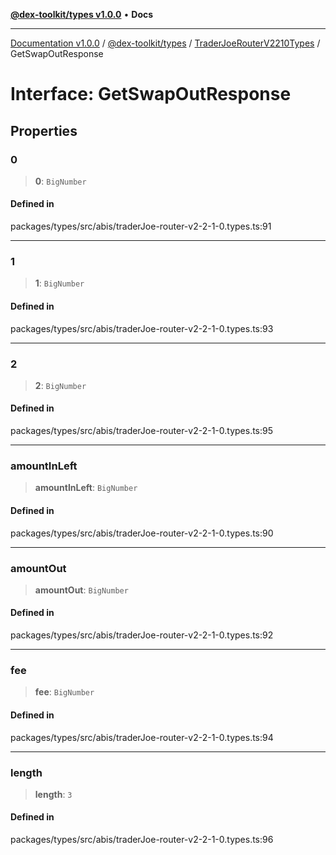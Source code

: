 [**@dex-toolkit/types v1.0.0**](../../../README.md) • **Docs**

***

[Documentation v1.0.0](../../../../../packages.md) / [@dex-toolkit/types](../../../README.md) / [TraderJoeRouterV2210Types](../README.md) / GetSwapOutResponse

# Interface: GetSwapOutResponse

## Properties

### 0

> **0**: `BigNumber`

#### Defined in

packages/types/src/abis/traderJoe-router-v2-2-1-0.types.ts:91

***

### 1

> **1**: `BigNumber`

#### Defined in

packages/types/src/abis/traderJoe-router-v2-2-1-0.types.ts:93

***

### 2

> **2**: `BigNumber`

#### Defined in

packages/types/src/abis/traderJoe-router-v2-2-1-0.types.ts:95

***

### amountInLeft

> **amountInLeft**: `BigNumber`

#### Defined in

packages/types/src/abis/traderJoe-router-v2-2-1-0.types.ts:90

***

### amountOut

> **amountOut**: `BigNumber`

#### Defined in

packages/types/src/abis/traderJoe-router-v2-2-1-0.types.ts:92

***

### fee

> **fee**: `BigNumber`

#### Defined in

packages/types/src/abis/traderJoe-router-v2-2-1-0.types.ts:94

***

### length

> **length**: `3`

#### Defined in

packages/types/src/abis/traderJoe-router-v2-2-1-0.types.ts:96
